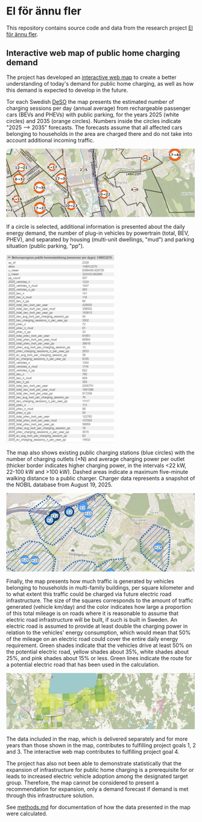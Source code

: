 # El för ännu fler
This repository contains source code and data from the research project [El för ännu fler](https://www.ri.se/sv/expertisomraden/projekt/el-for-annu-fler).

## Interactive web map of public home charging demand

The project has developed an [interactive web map](https://qgiscloud.com/elforannufler/prognos_efterfr_gan_publik_laddning_web/) to create a better understanding of today's demand for public home charging, as well as how this demand is expected to develop in the future.

Tor each Swedish [DeSO](https://www.scb.se/hitta-statistik/regional-statistik-och-kartor/regionala-indelningar/deso---demografiska-statistikomraden/) the map presents the estimated number of charging sessions per day (annual average) from rechargeable passenger cars (BEVs and PHEVs) with public parking, for the years 2025 (white circles) and 2035 (orange circles). Numbers inside the circles indicate "2025 --> 2035" forecasts. The forecasts assume that all affected cars belonging to households in the area are charged there and do not take into account additional incoming traffic.

<img src="web-map/screenshots/charging-demand.png" width=500 />

If a circle is selected, additional information is presented about the daily energy demand, the number of plug-in vehicles by powertrain (total, BEV, PHEV), and separated by housing (multi-unit dwellings, "mud") and parking situation (public parking, "pp").

<img src="web-map/screenshots/charging-demand-details.png" height=500 />

The map also shows existing public charging stations (blue circles) with the number of charging outlets (×N) and average charging power per outlet (thicker border indicates higher charging power, in the intervals <22 kW, 22-100 kW and >100 kW). Dashed areas indicate a maximum five-minute walking distance to a public charger. Charger data represents a snapshot of the NOBIL database from August 19, 2025.

<img src="web-map/screenshots/current-chargers.png" width=500 />

Finally, the map presents how much traffic is generated by vehicles belonging to households in multi-family buildings, per square kilometer and to what extent this traffic could be charged via future electric road infrastructure. The size of the squares corresponds to the amount of traffic generated (vehicle km/day) and the color indicates how large a proportion of this total mileage is on roads where it is reasonable to assume that electric road infrastructure will be built, if such is built in Sweden. An electric road is assumed to provide at least double the charging power in relation to the vehicles' energy consumption, which would mean that 50% of the mileage on an electric road could cover the entire daily energy requirement. Green shades indicate that the vehicles drive at least 50% on the potential electric road, yellow shades about 35%, white shades about 25%, and pink shades about 15% or less. Green lines indicate the route for a potential electric road that has been used in the calculation.

<img src="web-map/screenshots/ers-potential.png" width=500 />

The data included in the map, which is delivered separately and for more years than those shown in the map, contributes to fulfilling project goals 1, 2 and 3. The interactive web map contributes to fulfilling project goal 4.

The project has also not been able to demonstrate statistically that the expansion of infrastructure for public home charging is a prerequisite for or leads to increased electric vehicle adoption among the designated target group. Therefore, the map cannot be considered to present a recommendation for expansion, only a demand forecast if demand is met through this infrastructure solution.

See [methods.md](docs/methods.md) for documentation of how the data presented in the map were calculated.
